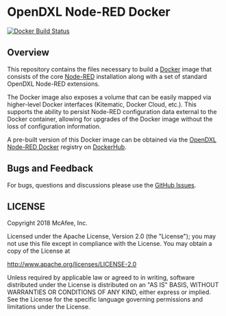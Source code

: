 # OpenDXL Node-RED Docker
[![Docker Build Status](https://img.shields.io/docker/build/opendxl/opendxl-node-red-docker.svg)](https://hub.docker.com/r/opendxl/opendxl-node-red-docker/)

## Overview

This repository contains the files necessary to build a [Docker](https://www.docker.com/) image that consists of the
core [Node-RED](https://nodered.org/) installation along with a set of standard OpenDXL Node-RED extensions.

The Docker image also exposes a volume that can be easily mapped via higher-level Docker interfaces (Kitematic, 
Docker Cloud, etc.). This supports the ability to persist Node-RED configuration data external to the Docker container, 
allowing for upgrades of the Docker image without the loss of configuration information.

A pre-built version of this Docker image can be obtained via the 
[OpenDXL Node-RED Docker](https://hub.docker.com/r/opendxl/opendxl-node-red-docker/) registry on 
[DockerHub](https://hub.docker.com/).

## Bugs and Feedback

For bugs, questions and discussions please use the [GitHub Issues](https://github.com/opendxl/opendxl-node-red-docker/issues).

## LICENSE

Copyright 2018 McAfee, Inc.

Licensed under the Apache License, Version 2.0 (the "License"); you may not use this file except in compliance with 
the License. You may obtain a copy of the License at

http://www.apache.org/licenses/LICENSE-2.0

Unless required by applicable law or agreed to in writing, software distributed under the License is distributed on 
an "AS IS" BASIS, WITHOUT WARRANTIES OR CONDITIONS OF ANY KIND, either express or implied. See the License for the 
specific language governing permissions and limitations under the License.
